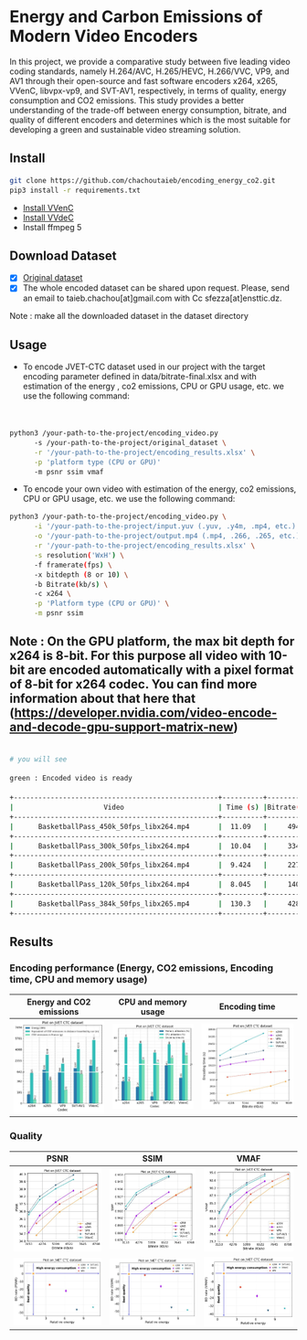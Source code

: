 # Energy and Carbon Emissions of Modern Video Encoders
In this project, we provide a comparative study between five leading video coding standards, namely H.264/AVC, H.265/HEVC, H.266/VVC, VP9, and AV1 through their open-source and fast software encoders x264, x265, VVenC, libvpx-vp9, and SVT-AV1, respectively, in terms of quality, energy consumption and CO2 emissions. This study provides a better understanding of the trade-off between energy consumption, bitrate, and quality of different encoders and determines which is the most suitable for developing a green and sustainable video streaming solution.

## Install 


```bash
git clone https://github.com/chachoutaieb/encoding_energy_co2.git
pip3 install -r requirements.txt

```
- [Install VVenC](https://github.com/fraunhoferhhi/vvenc/)
- [Install VVdeC](https://github.com/fraunhoferhhi/vvdec)
- Install ffmpeg 5



## Download Dataset

- [x] [Original dataset](https://jvet.hhi.fraunhofer.de/)
- [x] The whole encoded dataset can be shared upon request. Please, send an email to taieb.chachou[at]gmail.com with Cc sfezza[at]ensttic.dz.

Note : make all the downloaded dataset in the dataset directory

## Usage

- To encode JVET-CTC dataset used in our project with the target encoding parameter defined in data/bitrate-final.xlsx and with estimation of the energy , co2 emissions, CPU or GPU usage, etc. we use the following command:

```bash


python3 /your-path-to-the-project/encoding_video.py
      -s /your-path-to-the-project/original_dataset \
      -r '/your-path-to-the-project/encoding_results.xlsx' \
      -p 'platform type (CPU or GPU)'
      -m psnr ssim vmaf
```

- To encode your own video with estimation of the energy, co2 emissions, CPU or GPU usage, etc. we use the following command:

```bash
python3 /your-path-to-the-project/encoding_video.py \
      -i '/your-path-to-the-project/input.yuv (.yuv, .y4m, .mp4, etc.)' \
      -o '/your-path-to-the-project/output.mp4 (.mp4, .266, .265, etc.)' \
      -r '/your-path-to-the-project/encoding_results.xlsx' \
      -s resolution('WxH') \
      -f framerate(fps) \
      -x bitdepth (8 or 10) \
      -b Bitrate(kb/s) \
      -c x264 \
      -p 'Platform type (CPU or GPU)' \
      -m psnr ssim 
```    
    
## Note : On the GPU platform, the max bit depth for x264 is 8-bit. For this purpose all video with 10-bit are encoded automatically with a pixel format of 8-bit for x264 codec. You can find more information about that here that (https://developer.nvidia.com/video-encode-and-decode-gpu-support-matrix-new)

```bash

# you will see

green : Encoded video is ready

+--------------------------------------------------+----------+-------------+--------------+-------------+--------+--------+--------+
|                      Video                       | Time (s) |Bitrate(kb/s)| Energy (Wh)  |  CO2eq (g)  |  PSNR  |  SSIM  |  VMAF  |
+--------------------------------------------------+----------+-------------+--------------+-------------+--------+--------+--------+
|      BasketballPass_450k_50fps_libx264.mp4       |  11.09   |     494     | 0.0004136871 | 0.004615921 | 33.69  |  0.92  | 81.68  |
+--------------------------------------------------+----------+-------------+--------------+-------------+--------+--------+--------+
|      BasketballPass_300k_50fps_libx264.mp4       |  10.04   |     334     | 0.0004155239 | 0.004201178 | 31.87  |  0.89  | 70.67  |
+--------------------------------------------------+----------+-------------+--------------+-------------+--------+--------+--------+
|      BasketballPass_200k_50fps_libx264.mp4       |  9.424   |     227     | 0.0004102921 | 0.003958067 | 30.10  |  0.85  | 56.84  |
+--------------------------------------------------+----------+-------------+--------------+-------------+--------+--------+--------+
|      BasketballPass_120k_50fps_libx264.mp4       |  8.045   |     140     | 0.0004035947 | 0.003277615 | 28.03  |  0.79  | 37.30  |
+--------------------------------------------------+----------+-------------+--------------+-------------+--------+--------+--------+
|      BasketballPass_384k_50fps_libx265.mp4       |  130.3   |     428     | 0.0003023713 | 0.039415766 | 34.22  |  0.92  | 82.99  |
+--------------------------------------------------+----------+-------------+--------------+-------------+--------+--------+--------+
```


## Results

### Encoding performance (Energy, CO2 emissions, Encoding time, CPU and memory usage)



  Energy and CO2 emissions     |  CPU and memory usage         |  Encoding time                | 
:-----------------------------:|:-----------------------------:|:-----------------------------:
 ![](figures/Bar_dataset.jpg)  | ![](figures/bar_cpu_memory_time.jpg)  |  ![](figures/line_dataset_time.jpg)   


 
 ### Quality
 
 
 
   PSNR     |  SSIM         |  VMAF                | 
:-----------------------------:|:-----------------------------:|:-----------------------------:
 ![](figures/line_dataset_PSNR.jpg)  | ![](figures/line_dataset_SSIM.jpg)  |  ![](figures/line_dataset_VMAF.jpg)  
 ![](figures/dataset_BD_rate_(PSNR)_relative_Energy.jpg)  | ![](figures/dataset_BD_rate_(SSIM)_relative_Energy.jpg)  |  ![](figures/dataset_BD_rate_(VMAF)_relative_Energy.jpg)    
     
  


